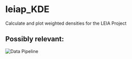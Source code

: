 # leiap_KDE
Calculate and plot weighted densities for the LEIA Project

## Possibly relevant:
![Data Pipeline](https://imgs.xkcd.com/comics/data_pipeline.png "'Data Pipeline' by XKCD, https://xkcd.com/2054/")